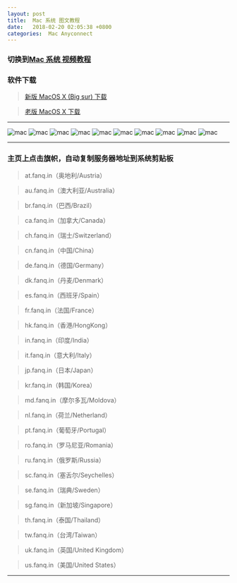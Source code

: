 ```yaml
---
layout: post
title:  Mac 系统 图文教程
date:   2018-02-20 02:05:38 +0800
categories:  Mac Anyconnect
---
```


### 切换到[Mac 系统 **视频教程**](/2018/02/mac/ "Mac")

### 软件下载

>[新版 MacOS X (Big sur) 下载](/files/anyconnect-macos-4.10.01075.dmg)

>[老版 MacOS X 下载](/files/anyconnect-macos-4.7.04056.dmg)

****

![mac](/assets/images/mac/mac1.png "Mac")
![mac](/assets/images/mac/mac2.png "Mac")
![mac](/assets/images/mac/mac3.png "Mac")
![mac](/assets/images/mac/mac4.png "Mac")
![mac](/assets/images/mac/mac5.png "Mac")
![mac](/assets/images/mac/mac6.png "Mac")
![mac](/assets/images/mac/mac10.png "Mac")
![mac](/assets/images/mac/mac12.png "Mac")
![mac](/assets/images/mac/mac13.png "Mac")
![mac](/assets/images/mac/mac15.png "Mac")

****

### 主页上点击旗帜，自动复制服务器地址到系统剪贴板

>at.fanq.in（奥地利/Austria）

>au.fanq.in（澳大利亚/Australia）

>br.fanq.in（巴西/Brazil）
 
>ca.fanq.in（加拿大/Canada）

>ch.fanq.in（瑞士/Switzerland）

>cn.fanq.in（中国/China）

>de.fanq.in（德国/Germany）

>dk.fanq.in（丹麦/Denmark）

>es.fanq.in（西班牙/Spain）

>fr.fanq.in（法国/France）

>hk.fanq.in（香港/HongKong）

>in.fanq.in（印度/India）

>it.fanq.in（意大利/Italy）

>jp.fanq.in（日本/Japan）

>kr.fanq.in（韩国/Korea）

>md.fanq.in（摩尔多瓦/Moldova）

>nl.fanq.in（荷兰/Netherland）

>pt.fanq.in（葡萄牙/Portugal）

>ro.fanq.in（罗马尼亚/Romania）

>ru.fanq.in（俄罗斯/Russia）

>sc.fanq.in（塞舌尔/Seychelles）

>se.fanq.in（瑞典/Sweden）

>sg.fanq.in（新加坡/Singapore）

>th.fanq.in（泰国/Thailand）

>tw.fanq.in（台湾/Taiwan）

>uk.fanq.in（英国/United Kingdom）

>us.fanq.in（美国/United States）

****
